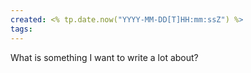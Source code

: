 ```yaml
---
created: <% tp.date.now("YYYY-MM-DD[T]HH:mm:ssZ") %>
tags:
---
```

What is something I want to write a lot about?